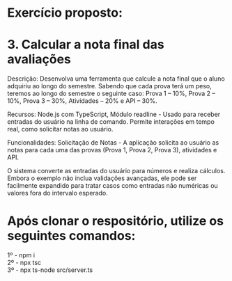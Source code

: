 <h1>Exercício proposto:</h1>

<h1>3. Calcular a nota final das avaliações</h1>

<p>
Descrição: Desenvolva uma ferramenta que calcule a nota final que o aluno adquiriu ao longo do semestre. Sabendo que cada prova terá um peso, teremos ao longo do semestre o seguinte caso: Prova 1 – 10%, Prova 2 – 10%, Prova 3 – 30%, Atividades – 20% e API – 30%.

Recursos: Node.js com TypeScript, Módulo readline - Usado para receber entradas do usuário na linha de comando. Permite interações em tempo real, como solicitar notas ao usuário.

Funcionalidades: Solicitação de Notas - A aplicação solicita ao usuário as notas para cada uma das provas (Prova 1, Prova 2, Prova 3), atividades e API.

O sistema converte as entradas do usuário para números e realiza cálculos. Embora o exemplo não inclua validações avançadas, ele pode ser facilmente expandido para tratar casos como entradas não numéricas ou valores fora do intervalo esperado.
</p>

<h1>Após clonar o respositório, utilize os seguintes comandos:</h1>

<p>
  1º - npm i </br> 
  2º - npx tsc </br> 
  3º - npx ts-node src/server.ts
</p>
